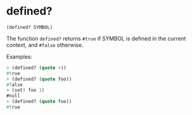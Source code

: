 # defined?

`(defined? SYMBOL)`

The function `defined?` returns `#true` if SYMBOL is defined in the
current context, and `#false` otherwise.

Examples:

```lisp
> (defined? (quote +))
#true
> (defined? (quote foo))
#false
> (set! foo 1)
#null
> (defined? (quote foo))
#true
```
